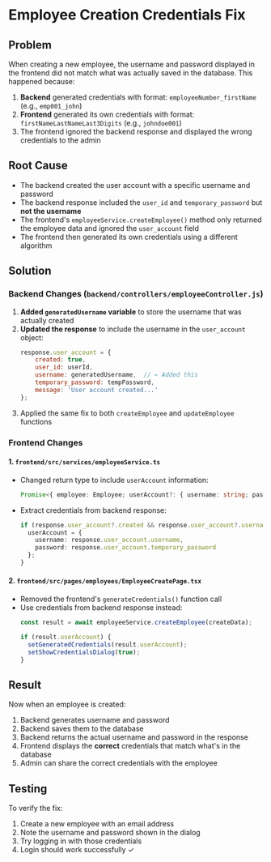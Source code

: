 # Employee Creation Credentials Fix

## Problem
When creating a new employee, the username and password displayed in the frontend did not match what was actually saved in the database. This happened because:

1. **Backend** generated credentials with format: `employeeNumber_firstName` (e.g., `emp001_john`)
2. **Frontend** generated its own credentials with format: `firstNameLastNameLast3Digits` (e.g., `johndoe001`)
3. The frontend ignored the backend response and displayed the wrong credentials to the admin

## Root Cause
- The backend created the user account with a specific username and password
- The backend response included the `user_id` and `temporary_password` but **not the username**
- The frontend's `employeeService.createEmployee()` method only returned the employee data and ignored the `user_account` field
- The frontend then generated its own credentials using a different algorithm

## Solution

### Backend Changes (`backend/controllers/employeeController.js`)

1. **Added `generatedUsername` variable** to store the username that was actually created
2. **Updated the response** to include the username in the `user_account` object:
   ```javascript
   response.user_account = {
       created: true,
       user_id: userId,
       username: generatedUsername,  // ← Added this
       temporary_password: tempPassword,
       message: 'User account created...'
   };
   ```
3. Applied the same fix to both `createEmployee` and `updateEmployee` functions

### Frontend Changes

#### 1. `frontend/src/services/employeeService.ts`
- Changed return type to include `userAccount` information:
  ```typescript
  Promise<{ employee: Employee; userAccount?: { username: string; password: string } }>
  ```
- Extract credentials from backend response:
  ```typescript
  if (response.user_account?.created && response.user_account?.username && response.user_account?.temporary_password) {
    userAccount = {
      username: response.user_account.username,
      password: response.user_account.temporary_password
    };
  }
  ```

#### 2. `frontend/src/pages/employees/EmployeeCreatePage.tsx`
- Removed the frontend's `generateCredentials()` function call
- Use credentials from backend response instead:
  ```typescript
  const result = await employeeService.createEmployee(createData);
  
  if (result.userAccount) {
    setGeneratedCredentials(result.userAccount);
    setShowCredentialsDialog(true);
  }
  ```

## Result
Now when an employee is created:
1. Backend generates username and password
2. Backend saves them to the database
3. Backend returns the actual username and password in the response
4. Frontend displays the **correct** credentials that match what's in the database
5. Admin can share the correct credentials with the employee

## Testing
To verify the fix:
1. Create a new employee with an email address
2. Note the username and password shown in the dialog
3. Try logging in with those credentials
4. Login should work successfully ✓
